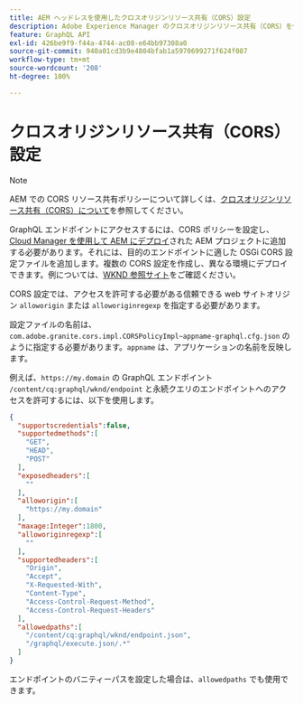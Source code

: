 ```yaml
---
title: AEM ヘッドレスを使用したクロスオリジンリソース共有（CORS）設定
description: Adobe Experience Manager のクロスオリジンリソース共有（CORS）を使用すると、ヘッドレス web アプリケーションで AEM へのクライアント側の呼び出しを行うことができます。GraphQL エンドポイントへのアクセスを有効にするには、CORS 設定が必要です。
feature: GraphQL API
exl-id: 426be9f9-f44a-4744-ac08-e64bb97308a0
source-git-commit: 940a01cd3b9e4804bfab1a5970699271f624f087
workflow-type: tm+mt
source-wordcount: '208'
ht-degree: 100%

---
```


# クロスオリジンリソース共有（CORS）設定

>[!NOTE]
>
>AEM での CORS リソース共有ポリシーについて詳しくは、[クロスオリジンリソース共有（CORS）について](https://experienceleague.adobe.com/docs/experience-manager-learn/foundation/security/understand-cross-origin-resource-sharing.html?lang=ja#understand-cross-origin-resource-sharing-(cors))を参照してください。

GraphQL エンドポイントにアクセスするには、CORS ポリシーを設定し、[Cloud Manager を使用して AEM にデプロイ](/help/implementing/cloud-manager/deploy-code.md)された AEM プロジェクトに追加する必要があります。それには、目的のエンドポイントに適した OSGi CORS 設定ファイルを追加します。複数の CORS 設定を作成し、異なる環境にデプロイできます。例については、[WKND 参照サイト](https://github.com/adobe/aem-guides-wknd/tree/master/ui.config/src/main/content/jcr_root/apps/wknd/osgiconfig)をご確認ください。

CORS 設定では、アクセスを許可する必要がある信頼できる web サイトオリジン `alloworigin` または `alloworiginregexp` を指定する必要があります。

設定ファイルの名前は、`com.adobe.granite.cors.impl.CORSPolicyImpl~appname-graphql.cfg.json` のように指定する必要があります。`appname` は、アプリケーションの名前を反映します。

例えば、`https://my.domain` の GraphQL エンドポイント `/content/cq:graphql/wknd/endpoint` と永続クエリのエンドポイントへのアクセスを許可するには、以下を使用します。

```json
{
  "supportscredentials":false,
  "supportedmethods":[
    "GET",
    "HEAD",
    "POST"
  ],
  "exposedheaders":[
    ""
  ],
  "alloworigin":[
    "https://my.domain"
  ],
  "maxage:Integer":1800,
  "alloworiginregexp":[
    ""
  ],
  "supportedheaders":[
    "Origin",
    "Accept",
    "X-Requested-With",
    "Content-Type",
    "Access-Control-Request-Method",
    "Access-Control-Request-Headers"
  ],
  "allowedpaths":[
    "/content/cq:graphql/wknd/endpoint.json",
    "/graphql/execute.json/.*"
  ]
}
```

エンドポイントのバニティーパスを設定した場合は、`allowedpaths` でも使用できます。
